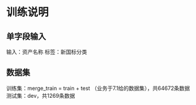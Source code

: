# 训练说明

## 单字段输入
输入：资产名称
标签：新国标分类

## 数据集
训练集：merge_train = train + test （业务于7.1给的数据集），共64672条数据
测试集：dev，共1269条数据

